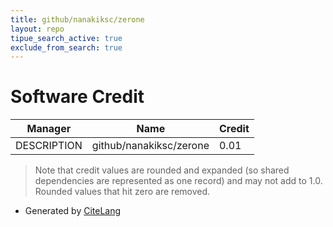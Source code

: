 ```yaml
---
title: github/nanakiksc/zerone
layout: repo
tipue_search_active: true
exclude_from_search: true
---
```

# Software Credit

|Manager|Name|Credit|
|-------|----|------|
|DESCRIPTION|github/nanakiksc/zerone|0.01|


> Note that credit values are rounded and expanded (so shared dependencies are represented as one record) and may not add to 1.0. Rounded values that hit zero are removed.


- Generated by [CiteLang](https://github.com/vsoch/citelang)
